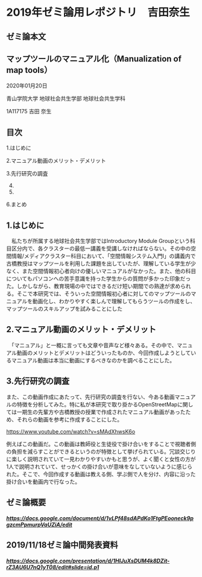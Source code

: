 # 2019年ゼミ論用レポジトリ　吉田奈生

## ゼミ論本文
## マップツールのマニュアル化（Manualization of map tools）

2020年01月20日

青山学院大学 地球社会共生学部 地球社会共生学科

1A117175 吉田 奈生

## 目次
1.はじめに

2.マニュアル動画のメリット・デメリット

3.先行研究の調査

4.

5.

6.まとめ

## 1.はじめに
　私たちが所属する地球社会共生学部ではIntroductory Module Groupという科目区分内で、各クラスターの最低一講義を受講しなければならない。その中の空間情報/メディアクラスター科目において、「空間情報システム入門Ⅰ」の講義内で古橋教授はマップツールを利用した課題を出していたが、理解している学生が少なく、また空間情報初心者向けの優しいマニュアルがなかった。また、他の科目についてもパソコンへの苦手意識を持った学生からの質問が多かった印象だった。しかしながら、教育現場の中ではできるだけ短い期間での熟達が求められる。そこで本研究では、そういった空間情報初心者に対してのマップツールのマニュアルを動画化し、わかりやすく楽しんで理解してもらうツールの作成をし、マップツールのスキルアップを試みることにした
 
## 2.マニュアル動画のメリット・デメリット
　「マニュアル」と一概に言っても文章や音声など様々ある。その中で、マニュアル動画のメリットとデメリットはどういったものか、今回作成しようとしているマニュアル動画は本当に動画にするべきなのかを調べることにした。
 
 
 
## 3.先行研究の調査
 また、この動画作成にあたって、先行研究の調査を行ない、今ある動画マニュアルの特徴を分析してみた。特に私が本研究で取り掛かるOpenStreetMapに関しては一期生の先輩方や古橋教授の授業で作成されたマニュアル動画があったため、それらの動画を参考に作成することにした。
 
 https://www.youtube.com/watch?v=sMAdXhwsK6o
 
 例えばこの動画だ。この動画は教師役と生徒役で掛け合いをすることで視聴者側の負担を減らすことができるというのが特徴として挙げられている。冗談交じりに楽しく説明されていて一見わかりやすいかもと思うが、よく聞くと女性の方が1人で説明されていて、せっかくの掛け合いが意味をなしていないように感じられた。そこで、今回作成する動画は教える側、学ぶ側で人を分け、内容に沿った掛け合いを動画内で行なった。
 
 




## ゼミ論概要
##### https://docs.google.com/document/d/1vLPf48sdAPdKo1FtgPEooneck9pgzcmPpmurpVaUZiA/edit

## 2019/11/18ゼミ論中間発表資料
##### https://docs.google.com/presentation/d/1HIJuXsDUM4k8DZit-rZ3AU6U7nQ1yT08/edit#slide=id.p1
